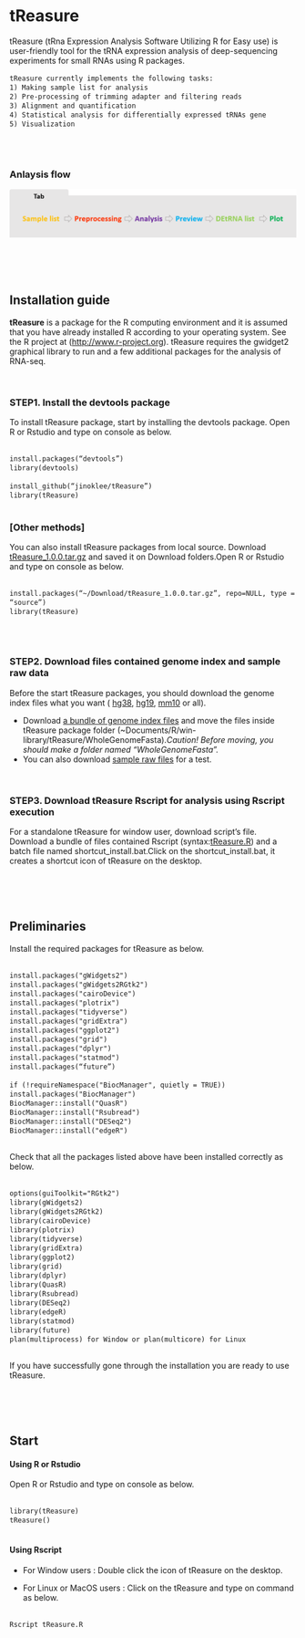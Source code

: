 


# tReasure

tReasure (tRna Expression Analysis Software Utilizing R for Easy use) is user-friendly tool for the tRNA expression analysis of deep-sequencing experiments for small RNAs using R packages. 

    tReasure currently implements the following tasks:
    1) Making sample list for analysis
    2) Pre-processing of trimming adapter and filtering reads
    3) Alignment and quantification
    4) Statistical analysis for differentially expressed tRNAs gene
    5) Visualization 

<br/><br/>
  ### Anlaysis flow
   ![Flow](https://github.com/jinoklee/tReasure/blob/master/inst/extdata/flow.png?raw=true)<br/><br/>
   
<br/>
<br/>



## Installation guide

**tReasure** is a package for the R computing environment and it is assumed that you have already installed R according to your operating system. See the R project at (http://www.r-project.org). tReasure requires the gwidget2 graphical library to run and a few additional packages for the analysis of RNA-seq. 


<br/>

### **STEP1. Install the devtools package**

To install tReasure package, start by installing the devtools package. Open R or Rstudio and type on console as below.
<pre>
<code>
install.packages(“devtools”)
library(devtools)

install_github(“jinoklee/tReasure”) 
library(tReasure) 
</code>
</pre>

### **[Other methods]**
You can also install tReasure packages from local source. Download  [tReasure_1.0.0.tar.gz](https://www.dropbox.com/s/3vix75t5yh5okbp/tReasure_1.0.0.tar.gz?dl=0) and saved it on Download folders.Open R or Rstudio and type on console as below.
<pre>
<code>
install.packages(“~/Download/tReasure_1.0.0.tar.gz”, repo=NULL, type = “source”)
library(tReasure)
</code>
</pre>

<br/>

### **STEP2. Download files contained genome index and sample raw data**

Before the start tReasure packages, you should download the genome index files what you want ( [hg38](https://www.dropbox.com/s/f9qefc0sjxfzjkl/hg38.zip?dl=0), [hg19](https://www.dropbox.com/s/2wlfv8oh1qq7vzh/hg19.zip?dl=0), [mm10](https://www.dropbox.com/s/6z86iaszuvuijy7/mm10.zip?dl=0) or all). 
+ Download [a bundle of genome index files](https://www.dropbox.com/sh/1aikvdszjlvncic/AADzL8G55ayI3lRfzZ6LYjvPa?dl=0) and move the files inside tReasure package folder (~Documents/R/win-library/tReasure/WholeGenomeFasta)._Caution! Before moving, you should make a folder named “WholeGenomeFasta”._
+ You can also download [sample raw files](https://www.dropbox.com/s/iskwxurw06fjzkh/tReasure.R?dl=0) for a test. 

<br/>

### **STEP3. Download tReasure Rscript for analysis using Rscript execution**

For a standalone tReasure for window user, download script’s file. Download a bundle of files contained Rscript (syntax:[tReasure.R](https://www.dropbox.com/s/iskwxurw06fjzkh/tReasure.R?dl=0)) and a batch file named shortcut_install.bat.Click on the shortcut_install.bat, it creates a shortcut icon of tReasure on the desktop.

<br/>
<br/>
<br/>


## Preliminaries

Install the required packages for tReasure as below.
<pre>
<code>
install.packages("gWidgets2")
install.packages("gWidgets2RGtk2")
install.packages("cairoDevice")
install.packages("plotrix")
install.packages("tidyverse")
install.packages("gridExtra")
install.packages("ggplot2")
install.packages("grid")
install.packages("dplyr")
install.packages("statmod")
install.packages(“future”)

if (!requireNamespace("BiocManager", quietly = TRUE))
install.packages("BiocManager")
BiocManager::install("QuasR")
BiocManager::install("Rsubread")
BiocManager::install("DESeq2")
BiocManager::install("edgeR")
</code>
</pre>

Check that all the packages listed above have been installed correctly as below.
<pre>
<code>
options(guiToolkit="RGtk2")
library(gWidgets2)
library(gWidgets2RGtk2)
library(cairoDevice)
library(plotrix)
library(tidyverse)
library(gridExtra)
library(ggplot2)
library(grid)
library(dplyr)
library(QuasR)
library(Rsubread)
library(DESeq2)
library(edgeR)
library(statmod)
library(future)
plan(multiprocess) for Window or plan(multicore) for Linux
</code>
</pre>

If you have successfully gone through the installation you are ready to use tReasure.

<br/>
<br/>
<br/>


## Start

#### Using R or Rstudio

Open R or Rstudio and type on console as below.
<pre>
<code>
library(tReasure)
tReasure()
</code>
</pre>

#### Using Rscript 
+ For Window users  : Double click the icon of tReasure on the desktop.

+ For Linux or MacOS users : Click on the tReasure and type on command as below.
<pre>
<code>
Rscript tReasure.R
</code>
</pre>

